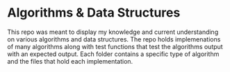 # Algorithms & Data Structures
This repo was meant to display my knowledge and current understanding on various algorithms and data structures. The repo holds implemenations of many algorithms along with test functions that test the algorithms output with an expected output. Each folder contains a specific type of algorithm and the files that hold each implementation.
